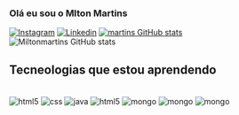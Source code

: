 

### Olá eu sou o Mlton Martins
[![Instagram](https://img.shields.io/badge/Instagram-E4405F?style=for-the-badge&logo=instagram&logoColor=white)](https://www.instagram.com/)
[![Linkedin](https://img.shields.io/badge/LinkedIn-0077B5?style=for-the-badge&logo=linkedin&logoColor=white)](https://www.linkedin.com/in/milton-correa-martins-754202bb/)
[![martins GitHub stats](https://img.shields.io/badge/GitHub-100000?style=for-the-badge&logo=github&logoColor=white)](https://github.com/miltoncorreamartins)</br>
![Miltonmartins GitHub stats](https://github-readme-stats.vercel.app/api?username=milton&show_icons=true&theme=dracula)

## Tecneologias que estou aprendendo

<div style="display: inline_block"></br>
<img align="center" alt="html5" src="https://img.shields.io/badge/HTML5-E34F26?style=for-the-badge&logo=html5&logoColor=white"/>

<img align="center" alt="css" src="https://img.shields.io/badge/CSS3-1572B6?style=for-the-badge&logo=css3&logoColor=white"/>
<img align="center" alt="java" src="https://img.shields.io/badge/Java-ED8B00?style=for-the-badge&logo=openjdk&logoColor=white"/>
<img align="center" alt="html5" src="https://img.shields.io/badge/PHP-777BB4?style=for-the-badge&logo=php&logoColor=white"/>
<img align="center" alt="mongo" src="https://img.shields.io/badge/MySQL-00000F?style=for-the-badge&logo=mysql&logoColor=white"/>
<img align="center" alt="mongo" src="https://img.shields.io/badge/MongoDB-4EA94B?style=for-the-badge&logo=mongodb&logoColor=white"/>
<img align="center" alt="mongo" src="https://img.shields.io/badge/JavaScript-F7DF1E?style=for-the-badge&logo=javascript&logoColor=black"/>
</div>














	
	
	
